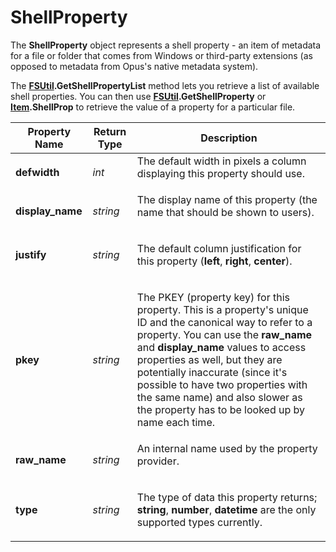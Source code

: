 # ShellProperty

The **ShellProperty** object represents a shell property - an item of metadata for a file or folder that comes from Windows or third-party extensions (as opposed to metadata from Opus's native metadata system).

The **[FSUtil](fsutil.md).GetShellPropertyList** method lets you retrieve a list of available shell properties. You can then use **[FSUtil](fsutil.md).GetShellProperty** or **[Item](item.md).ShellProp** to retrieve the value of a property for a particular file.

<table>
<thead><tr><th>
Property Name</th><th>
Return Type</th><th>
Description
</th></tr></thead><tbody><tr><td>

**defwidth**</td><td>

*int*</td><td>
The default width in pixels a column displaying this property should use.
</td></tr><tr><td>

**display_name**</td><td>

*string*</td><td>
The display name of this property (the name that should be shown to users).
</td></tr><tr><td>

**justify**</td><td>

*string*</td><td>

The default column justification for this property (**left**, **right**, **center**).
</td></tr><tr><td>

**pkey**</td><td>

*string*</td><td>

The PKEY (property key) for this property. This is a property's unique ID and the canonical way to refer to a property. You can use the **raw_name** and **display_name** values to access properties as well, but they are potentially inaccurate (since it's possible to have two properties with the same name) and also slower as the property has to be looked up by name each time.
</td></tr><tr><td>

**raw_name**</td><td>

*string*</td><td>
An internal name used by the property provider.
</td></tr><tr><td>

**type**</td><td>

*string*</td><td>

The type of data this property returns; **string**, **number**, **datetime** are the only supported types currently.
</td></tr></tbody>
</table>

